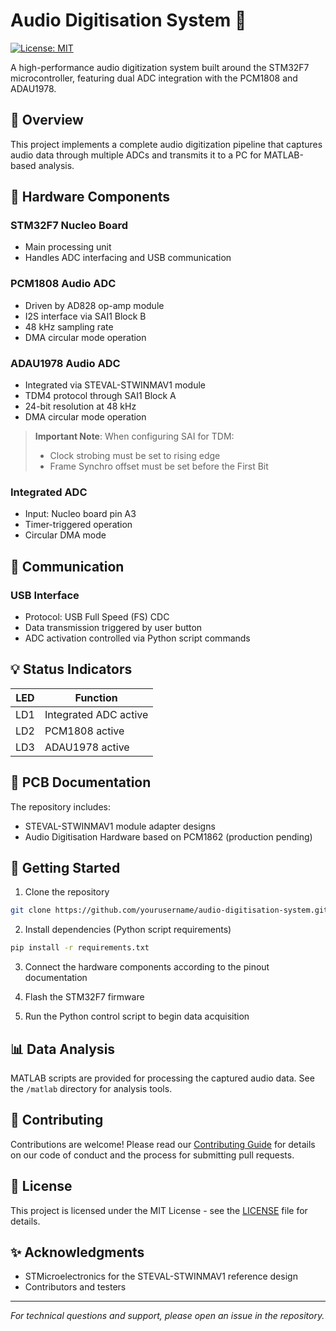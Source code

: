 # Audio Digitisation System 🎵

[![License: MIT](https://img.shields.io/badge/License-MIT-yellow.svg)](https://opensource.org/licenses/MIT)

A high-performance audio digitization system built around the STM32F7 microcontroller, featuring dual ADC integration with the PCM1808 and ADAU1978.

## 🎯 Overview

This project implements a complete audio digitization pipeline that captures audio data through multiple ADCs and transmits it to a PC for MATLAB-based analysis.

## 🔧 Hardware Components

### STM32F7 Nucleo Board
- Main processing unit
- Handles ADC interfacing and USB communication

### PCM1808 Audio ADC
- Driven by AD828 op-amp module
- I2S interface via SAI1 Block B
- 48 kHz sampling rate
- DMA circular mode operation

### ADAU1978 Audio ADC
- Integrated via STEVAL-STWINMAV1 module
- TDM4 protocol through SAI1 Block A
- 24-bit resolution at 48 kHz
- DMA circular mode operation

> **Important Note**: When configuring SAI for TDM:
> - Clock strobing must be set to rising edge
> - Frame Synchro offset must be set before the First Bit

### Integrated ADC
- Input: Nucleo board pin A3
- Timer-triggered operation
- Circular DMA mode

## 🔌 Communication

### USB Interface
- Protocol: USB Full Speed (FS) CDC
- Data transmission triggered by user button
- ADC activation controlled via Python script commands

## 💡 Status Indicators

| LED  | Function |
|------|----------|
| LD1  | Integrated ADC active |
| LD2  | PCM1808 active |
| LD3  | ADAU1978 active |

## 📝 PCB Documentation

The repository includes:
- STEVAL-STWINMAV1 module adapter designs
- Audio Digitisation Hardware based on PCM1862 (production pending)

## 🚀 Getting Started

1. Clone the repository
```bash
git clone https://github.com/yourusername/audio-digitisation-system.git
```

2. Install dependencies (Python script requirements)
```bash
pip install -r requirements.txt
```

3. Connect the hardware components according to the pinout documentation

4. Flash the STM32F7 firmware

5. Run the Python control script to begin data acquisition

## 📊 Data Analysis

MATLAB scripts are provided for processing the captured audio data. See the `/matlab` directory for analysis tools.

## 🤝 Contributing

Contributions are welcome! Please read our [Contributing Guide](CONTRIBUTING.md) for details on our code of conduct and the process for submitting pull requests.

## 📄 License

This project is licensed under the MIT License - see the [LICENSE](LICENSE) file for details.

## ✨ Acknowledgments

- STMicroelectronics for the STEVAL-STWINMAV1 reference design
- Contributors and testers

---
*For technical questions and support, please open an issue in the repository.*
